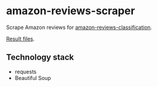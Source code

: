 # amazon-reviews-scraper

Scrape Amazon reviews for [amazon-reviews-classification](https://github.com/pai-pai/amazon-reviews-classification).

[Result files](https://github.com/pai-pai/amazon-reviews-classification/tree/master/data).

## Technology stack
- requests
- Beautiful Soup
